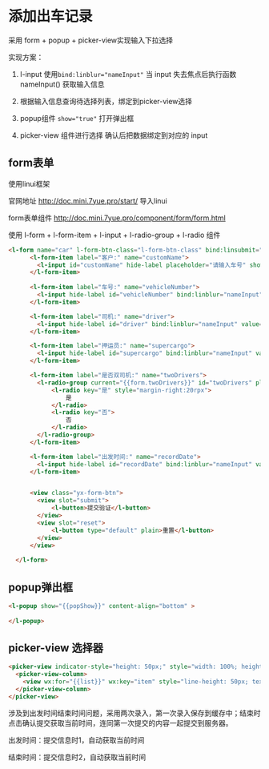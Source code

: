 # 添加出车记录

采用 form + popup + picker-view实现输入下拉选择

实现方案：

1. l-input 使用`bind:linblur="nameInput"` 当 input 失去焦点后执行函数 nameInput() 获取输入信息

2. 根据输入信息查询待选择列表，绑定到picker-view选择
3. popup组件 `show="true"` 打开弹出框
4. picker-view 组件进行选择 确认后把数据绑定到对应的 input

## form表单

使用linui框架

官网地址 http://doc.mini.7yue.pro/start/ 导入linui

form表单组件 http://doc.mini.7yue.pro/component/form/form.html 

使用 l-form +  l-form-item +  l-input + l-radio-group + l-radio 组件

```html
<l-form name="car" l-form-btn-class="l-form-btn-class" bind:linsubmit="submit">
      <l-form-item label="客户:" name="customName">
        <l-input id="customName" hide-label placeholder="请输入车号" show-row="{{false}}" bind:linblur="nameInput" value="{{form.customName}}"/>
      </l-form-item>
      
      <l-form-item label="车号:" name="vehicleNumber">
        <l-input hide-label id="vehicleNumber" bind:linblur="nameInput" value="{{form.vehicleNumber}}" placeholder="请输入车号"  />
      </l-form-item>

      <l-form-item label="司机:" name="driver">
        <l-input hide-label id="driver" bind:linblur="nameInput" value="{{form.driver}}" placeholder="请输入司机"  />
      </l-form-item>

      <l-form-item label="押运员:" name="supercargo">
        <l-input hide-label id="supercargo" bind:linblur="nameInput" value="{{form.supercargo}}" placeholder="请输入押运员"  />
      </l-form-item>

      <l-form-item label="是否双司机:" name="twoDrivers">
        <l-radio-group current="{{form.twoDrivers}}" id="twoDrivers" placement="row">
            <l-radio key="是" style="margin-right:20rpx">
                是
            </l-radio>
            <l-radio key="否">
                否
            </l-radio>
        </l-radio-group>
      </l-form-item>

      <l-form-item label="出发时间:" name="recordDate">
        <l-input hide-label id="recordDate" bind:linblur="nameInput" value="{{form.recordDate}}" placeholder="请输入出发时间"  />
      </l-form-item>


      <view class="yx-form-btn">
        <view slot="submit">
            <l-button>提交验证</l-button>
        </view>
        <view slot="reset">
            <l-button type="default" plain>重置</l-button>
        </view>
      </view>
      
  </l-form>
```



## popup弹出框

```html
<l-popup show="{{popShow}}" content-align="bottom" > 
	
</l-popup>
```



## picker-view 选择器

```html
<picker-view indicator-style="height: 50px;" style="width: 100%; height: 200px;" value="{{value}}" bindchange="bindChange">
  <picker-view-column>
    <view wx:for="{{list}}" wx:key="item" style="line-height: 50px; text-align: center;">{{item}}</view>
  </picker-view-column>
</picker-view>
```



涉及到出发时间结束时间问题，采用两次录入，第一次录入保存到缓存中；结束时点击确认提交获取当前时间，连同第一次提交的内容一起提交到服务器。

出发时间：提交信息时1，自动获取当前时间

结束时间：提交信息时2，自动获取当前时间